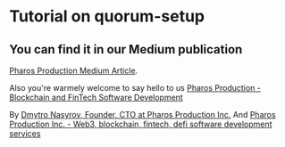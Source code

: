 # Tutorial on quorum-setup

## You can find it in our Medium publication
[Pharos Production Medium Article](https://medium.com/pharos-production/how-to-install-j-p-morgan-quorum-in-aws-with-ansible-complete-guide-b2fe88fdac6e).

Also you're warmely welcome to say hello to us
[Pharos Production - Blockchain and FinTech Software Development](https://pharosproduction.com)

By [Dmytro Nasyrov, Founder, CTO at Pharos Production Inc.](https://www.linkedin.com/in/dmytronasyrov/)
And [Pharos Production Inc. - Web3, blockchain, fintech, defi software development services](https://pharosproduction.com)
